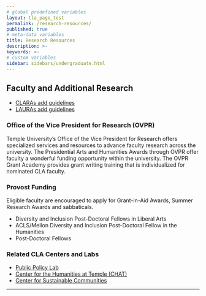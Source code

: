 ```yaml
---
# global predefined variables
layout: tla_page_test
permalink: /research-resources/
published: true
# meta-data variables
title: Research Resources
description: >-     
keywords: >-
# custom variables
sidebar: sidebars/undergraduate.html
---
```

## Faculty and Additional Research
- [CLARAs add guidelines]()
- [LAURAs add guidelines]()

### Office of the Vice President for Research (OVPR)

Temple University’s Office of the Vice President for Research offers specialized services and resources to advance faculty research across the university. The Presidential Arts and Humanities Awards through OVPR offer faculty a wonderful funding opportunity within the university. The OVPR Grant Academy provides grant writing training that is individualized for nominated CLA faculty.

### Provost Funding
Eligible faculty are encouraged to apply for Grant-in-Aid Awards, Summer Research Awards and sabbaticals.
- Diversity and Inclusion Post-Doctoral Fellows in Liberal Arts
- ACLS/Mellon Diversity and Inclusion Post-Doctoral Fellow in the Humanities
- Post-Doctoral Fellows 

### Related CLA Centers and Labs
- [Public Policy Lab](http://www.cla.temple.edu/public-policy-lab/)<br>
- [Center for the Humanities at Temple (CHAT)](https://www.cla.temple.edu/center-for-the-humanities/)<br>
- [Center for Sustainable Communities](http://www.cla.temple.edu/center-for-sustainable-communities/)<br>

___
